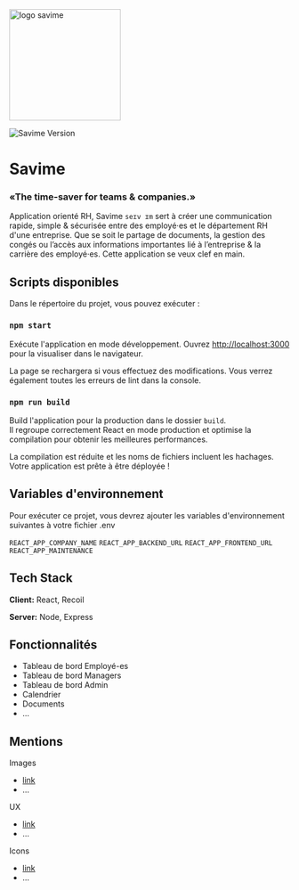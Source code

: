 <img src="https://i.goopics.net/03v8if.png" alt="logo savime" style="width:200px;"/>
      
![Savime Version](https://img.shields.io/badge/version-v0.0.1-white)

# Savime
### «The time-saver for teams & companies.»
Application orienté RH, Savime `seɪv ɪm` sert à créer une communication rapide, simple & sécurisée entre des employé·es et le département RH d'une entreprise.
Que se soit le partage de documents, la gestion des congés ou l’accès aux informations importantes lié à l’entreprise & la carrière des employé·es.
Cette application se veux clef en main.

## Scripts disponibles

Dans le répertoire du projet, vous pouvez exécuter :

### `npm start`

Exécute l'application en mode développement.
Ouvrez [http://localhost:3000](http://localhost:3000) pour la visualiser dans le navigateur.

La page se rechargera si vous effectuez des modifications.
Vous verrez également toutes les erreurs de lint dans la console.

### `npm run build`

Build l'application pour la production dans le dossier `build`.\
Il regroupe correctement React en mode production et optimise la compilation pour obtenir les meilleures performances.

La compilation est réduite et les noms de fichiers incluent les hachages.\
Votre application est prête à être déployée !

## Variables d'environnement

Pour exécuter ce projet, vous devrez ajouter les variables d'environnement suivantes à votre fichier .env

`REACT_APP_COMPANY_NAME`
`REACT_APP_BACKEND_URL`
`REACT_APP_FRONTEND_URL`
`REACT_APP_MAINTENANCE`

## Tech Stack

**Client:** React, Recoil

**Server:** Node, Express


## Fonctionnalités

- Tableau de bord Employé-es
- Tableau de bord Managers
- Tableau de bord Admin
- Calendrier
- Documents
- ...


## Mentions

Images
- [link](https://www.google.com)
- ...

UX
- [link](https://www.google.com)
- ...

Icons
- [link](https://www.google.com)
- ...